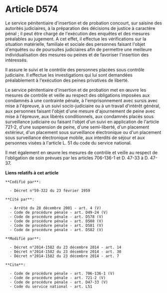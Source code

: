 # Article D574

Le service pénitentiaire d'insertion et de probation concourt, sur saisine des autorités judiciaires, à la préparation des
décisions de justice à caractère pénal ; il peut être chargé de l'exécution des enquêtes et des mesures préalables au
jugement. A cet effet, il effectue les vérifications sur la situation matérielle, familiale et sociale des personnes faisant
l'objet d'enquêtes ou de poursuites judiciaires afin de permettre une meilleure individualisation des mesures ou peines et de
favoriser l'insertion des intéressés. 

Il assure le suivi et le contrôle des personnes placées sous contrôle judiciaire. Il effectue les investigations qui lui sont
demandées préalablement à l'exécution des peines privatives de liberté. 

Le service pénitentiaire d'insertion et de probation met en œuvre les mesures de contrôle et veille au respect des
obligations imposées aux condamnés à une contrainte pénale, à l'emprisonnement avec sursis avec mise à l'épreuve, à un suivi
socio-judiciaire ou à un travail d'intérêt général, aux personnes faisant l'objet d'une mesure d'ajournement de peine avec
mise à l'épreuve, aux libérés conditionnels, aux condamnés placés sous surveillance judiciaire ou faisant l'objet d'un suivi
en application de l'article 721-2, d'une suspension de peine, d'une semi-liberté, d'un placement extérieur, d'un placement
sous surveillance électronique ou d'un placement sous surveillance électronique mobile, aux interdits de séjour et aux
personnes visées à l'article L. 51 du code du service national. 

Il met également en œuvre les mesures de contrôle et veille au respect de l'obligation de soin prévues par les articles
706-136-1 et D. 47-33 à D. 47-37.

**Liens relatifs à cet article**

	**Codifié par**:

	  - Décret n°59-322 du 23 février 1959

	**Cité par**:

	  - Arrêté du 28 décembre 2001 - art. 4 (V)
	  - Code de procédure pénale - art. D49-24 (V)
	  - Code de procédure pénale - art. D578 (V)
	  - Code de procédure pénale - art. D580 (V)
	  - Code de procédure pénale - art. D581 (V)
	  - Code de procédure pénale - art. D582 (V)

	**Modifié par**:

	  - Décret n°2014-1582 du 23 décembre 2014 - art. 14
	  - Décret n°2014-1582 du 23 décembre 2014 - art. 30
	  - Décret n°2014-1582 du 23 décembre 2014 - art. 7

	**Cite**:

	  - Code de procédure pénale - art. 706-136-1 (V)
	  - Code de procédure pénale - art. 721-2 (V)
	  - Code de procédure pénale - art. D47-33 (V)
	  - Code du service national - art. L51

